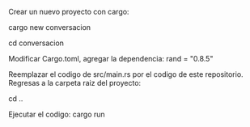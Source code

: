 Crear un nuevo proyecto con cargo:

cargo new conversacion

cd conversacion

Modificar Cargo.toml, agregar la dependencia:
rand = "0.8.5"

Reemplazar el codigo de src/main.rs
por el codigo de este repositorio.
Regresas a la carpeta raiz del proyecto:

cd ..

Ejecutar el codigo:
cargo run
